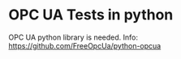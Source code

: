 # OPC UA Tests in python

OPC UA python library is needed. Info: https://github.com/FreeOpcUa/python-opcua
